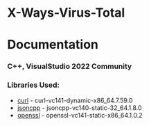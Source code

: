 # X-Ways-Virus-Total

# Documentation
### C++, VisualStudio 2022 Community

### Libraries Used:
*	[curl]() - curl-vc141-dynamic-x86_64.7.59.0
*	[jsoncpp]() - jsoncpp-vc140-static-32_64.1.8.0
*	[openssl]() - openssl-vc141-static-x86_64.1.0.2

























